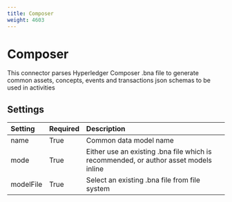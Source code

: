 ```yaml
---
title: Composer
weight: 4603
---
```


# Composer
This connector parses Hyperledger Composer .bna file to generate common assets, concepts, events and transactions json schemas to be used in activities

## Settings
| Setting   | Required | Description |
|:----------|:---------|:------------|
| name      | True     | Common data model name |
| mode      | True     | Either use an existing .bna file which is recommended, or author asset models inline |
| modelFile | True     | Select an existing .bna file from file system  |


